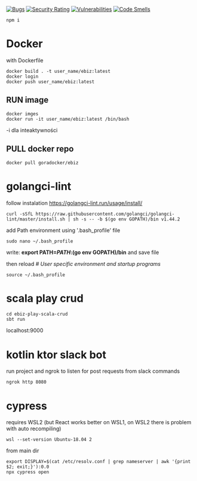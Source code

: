 [![Bugs](https://sonarcloud.io/api/project_badges/measure?project=VenetianDevil_UJ_E-biznes&metric=bugs)](https://sonarcloud.io/summary/new_code?id=VenetianDevil_UJ_E-biznes)
[![Security Rating](https://sonarcloud.io/api/project_badges/measure?project=VenetianDevil_UJ_E-biznes&metric=security_rating)](https://sonarcloud.io/summary/new_code?id=VenetianDevil_UJ_E-biznes)
[![Vulnerabilities](https://sonarcloud.io/api/project_badges/measure?project=VenetianDevil_UJ_E-biznes&metric=vulnerabilities)](https://sonarcloud.io/summary/new_code?id=VenetianDevil_UJ_E-biznes)
[![Code Smells](https://sonarcloud.io/api/project_badges/measure?project=VenetianDevil_UJ_E-biznes&metric=code_smells)](https://sonarcloud.io/summary/new_code?id=VenetianDevil_UJ_E-biznes)


```
npm i
```

# Docker
with Dockerfile
```
docker build . -t user_name/ebiz:latest
docker login
docker push user_name/ebiz:latest
```

## RUN image
```
docker imges
docker run -it user_name/ebiz:latest /bin/bash
```
-i dla inteaktywności

## PULL docker repo
```
docker pull goradocker/ebiz
```

# golangci-lint

follow instalation  https://golangci-lint.run/usage/install/

```
curl -sSfL https://raw.githubusercontent.com/golangci/golangci-lint/master/install.sh | sh -s -- -b $(go env GOPATH)/bin v1.44.2
```

add Path environment using '.bash_profile' file
```
sudo nano ~/.bash_profile
```
write: **export PATH=$PATH:$(go env GOPATH)/bin** and save file

then reload *# User specific environment and startup programs*
```
source ~/.bash_profile
```

# scala play crud
```
cd ebiz-play-scala-crud
sbt run
```

localhost:9000


# kotlin ktor slack bot
run project and ngrok to listen for post requests from slack commands

```
ngrok http 8080
```

# cypress
requires WSL2 (but React works better on WSL1, on WSL2 there is problem with auto recompiling)
```
wsl --set-version Ubuntu-18.04 2
```

from main dir
```
export DISPLAY=$(cat /etc/resolv.conf | grep nameserver | awk '{print $2; exit;}'):0.0
npx cypress open
```
